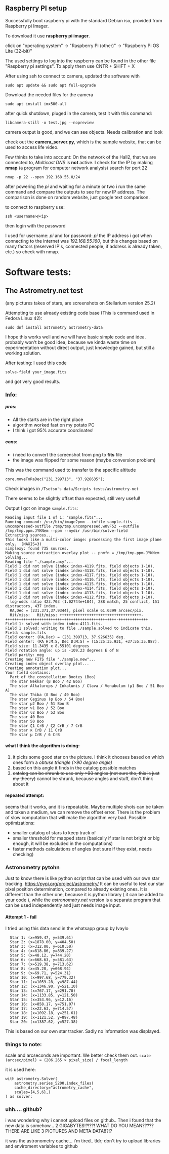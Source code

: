 ## Raspberry PI setup
Successfully boot raspberry pi with the standard Debian iso, provided from Raspberry pi Imager.

To download it use **raspberry pi imager**. 

click on "operating system" -> "Raspberry Pi (other)" -> "Raspberry Pi OS Lite (32-bit)"

The used settings to log into the raspberry can be found in the other file "Raspberry pi settings". To apply them use CNTR + SHIFT + X

After using ssh to connect to camera, updated the software with
```
sudo apt update && sudo apt full-upgrade
```

Download the needed files for the camera
```
sudo apt install imx500-all
```

after quick shutdown, pluged in the camera, test it with this command:
```
libcamera-still -o test.jpg --nopreview
```

camera output is good, and we can see objects. Needs calibration and look


check out the **camera_server.py**, which is the sample website, that can be used to access life video.


Few thinks to take into account:
On the network of the Hall2, that we are connected to, *Multicast DNS* is **not** active. I check for the IP by making **nmap** (a program for computer network analysis) search for port 22
```
nmap -p 22 --open 192.168.55.0/24
```
after powering the *pi* and waiting for a minute or two i run the same command and compare the outputs to see for new IP address. The comparison is done on random website, just google text comparison.


to connect to raspberry use:
```
ssh <username>@<ip>
```
then login with the password

I used for username: *pi* and for password: *pi*
the IP address i got when connecting to the internet was *192.168.55.160*, but this changes based on many factors (reserved IP's, connected people, if address is already taken, etc.) so check with nmap. 

# Software tests:
## The Astrometry.net test
(any pictures takes of stars, are screenshots on Stellarium version 25.2)

Attempting to use already existing code base (This is command used in Fedora Linux 42):
```
sudo dnf install astrometry astrometry-data
```
I hope this works well and we will have basic simple code and idea.
probably won't be good idea, because we kinda waste time on experimentation without direct output, just knowledge gained, but still a working solution.

After testing: I used this code 
```
solve-field your_image.fits
```
and got very good results.

### Info:
##### pros:
- All the starts are in the right place
- algorithm worked fast on my potato PC
- I think i got 95% accurate coordinates! 
##### cons:
- i need to convert the screenshot from png to **fits** file
- the image was flipped for some reason (maybe conversion problem)

This was the command used to transfer to the specific altitude 
```
core.moveToRaDec("231.399713", "37.926635");
```
Check images in `/Tsetso's data/Scripts tests/astrometry-net` 

There seems to be slightly offset than expected, still very useful!

Output I got on image `sample.fits`:
```
Reading input file 1 of 1: "sample.fits"...
Running command: /usr/bin/image2pnm --infile sample.fits --uncompressed-outfile /tmp/tmp.uncompressed.wOvF52 --outfile /tmp/tmp.ppm.JYKNem --ppm --mydir /usr/bin/solve-field
Extracting sources...
This looks like a multi-color image: processing the first image plane only.  (NAXIS=3)
simplexy: found 735 sources.
Making source extraction overlay plot -- pnmfn = /tmp/tmp.ppm.JYKNem
Solving...
Reading file "./sample.axy"...
Field 1 did not solve (index index-4119.fits, field objects 1-10).
Field 1 did not solve (index index-4118.fits, field objects 1-10).
Field 1 did not solve (index index-4117.fits, field objects 1-10).
Field 1 did not solve (index index-4116.fits, field objects 1-10).
Field 1 did not solve (index index-4115.fits, field objects 1-10).
Field 1 did not solve (index index-4114.fits, field objects 1-10).
Field 1 did not solve (index index-4113.fits, field objects 1-10).
Field 1 did not solve (index index-4112.fits, field objects 1-10).
  log-odds ratio 423.703 (1.02744e+184), 288 match, 25 conflict, 151 distractors, 437 index.
  RA,Dec = (231.371,37.9344), pixel scale 61.0399 arcsec/pix.
  Hit/miss:   Hit/miss: ++++++++++++++++++++++++++++++++++++-+++++++++++++++++++++++++++++++++++++++++++++++++-+++++++++++++
Field 1: solved with index index-4111.fits.
Field 1 solved: writing to file ./sample.solved to indicate this.
Field: sample.fits
Field center: (RA,Dec) = (231.399713, 37.926635) deg.
Field center: (RA H:M:S, Dec D:M:S) = (15:25:35.931, +37:55:35.887).
Field size: 11.3435 x 8.55101 degrees
Field rotation angle: up is -109.23 degrees E of N
Field parity: neg
Creating new FITS file "./sample.new"...
Creating index object overlay plot...
Creating annotation plot...
Your field contains:
  Part of the constellation Bootes (Boo)
  The star Nekkar (β Boo / 42 Boo)
  The star Alkalurops / Inkalunis / Clava / Venabulum (μ1 Boo / 51 Boo A)
  The star Thiba (δ Boo / 49 Boo)
  The star Ceginus (φ Boo / 54 Boo)
  The star μ2 Boo / 51 Boo B
  The star ν1 Boo / 52 Boo
  The star ν2 Boo / 53 Boo
  The star 40 Boo
  The star 50 Boo
  The star ζ1 CrB / ζ2 CrB / 7 CrB
  The star κ CrB / 11 CrB
  The star μ CrB / 6 CrB
```


#### what I think the algorithm is doing:
1. it picks some good star on the picture. I think it chooses based on which ones form a *obtuse triangle (>90 degree angle)*
2. based on this angle it finds in the catalog possible matches
3. ~~catalog can be shrunk to use only >90 angles (not sure tho, this is just my theory)~~  cannot be shrunk, because angles and stuff, don't think about it


#### repeated attempt:
seems that it works, and it is repeatable.
Maybe multiple shots can be taken and taken a medium, we can remove the offset error. There is the problem of slow computation that will make the algorithm very bad.
Possible optimizations:
- smaller catalog of stars to keep track of
- smaller threshold for mapped stars (basically if star is not bright or big enough, it will be excluded in the computations)
- faster methods calculations of angles (not sure if they exist, needs checking)


### Astronometry pytohn
Just to know there is like python script that can be used with our own star tracking. https://pypi.org/project/astrometry/
It can be useful to test our star pixel position determination, compared to already existing ones.
It is different than the other one, because it is python library ( it can be added to your code ), while the *astronometry.net* version is a separate program that can be used independently and just needs image input.

#### Attempt 1 - fail
I tried using this data send in the whatsapp group by Ivaylo
```
  Star 1: (x=959.47, y=539.61)
  Star 2: (x=1878.00, y=404.50)
  Star 3: (x=312.00, y=610.50)
  Star 4: (x=818.86, y=839.27)
  Star 5: (x=48.12, y=744.20)
  Star 6: (x=668.63, y=581.63)
  Star 7: (x=519.38, y=713.62)
  Star 8: (x=45.28, y=668.94)
  Star 9: (x=69.71, y=524.31)
  Star 10: (x=997.68, y=779.32)
  Star 11: (x=1059.28, y=987.44)
  Star 12: (x=1346.90, y=521.10)
  Star 13: (x=767.17, y=291.70)
  Star 14: (x=1133.85, y=121.50)
  Star 15: (x=353.96, y=12.16)
  Star 16: (x=858.17, y=751.07)
  Star 17: (x=22.63, y=714.57)
  Star 18: (x=1092.18, y=251.61)
  Star 19: (x=1121.52, y=897.48)
  Star 20: (x=1387.62, y=527.38)
```
This is based on our own star tracker. Sadly no information was displayed.


### things to note:
scale and arcseconds are important. We better check them out.
`scale (arcsec/pixel) ≈ (206.265 × pixel_size) / focal_length`

it is used here:
```
with astrometry.Solver(
	astrometry.series_5200.index_files(
	cache_directory="astrometry_cache",
	scales={4,5,6},)
) as solver:
```


### uhh.... github?
i was wondering why i cannot upload files on github.. Then i found that the new data is somehow... 2 GIGABYTES!?!??! WHAT DO YOU MEAN????? THERE ARE LIKE 3 PICTURES AND META DATA!!?!?

it was the astronometry cache... i'm tired..
tldr; don't try to upload libraries and enviroment variables to github